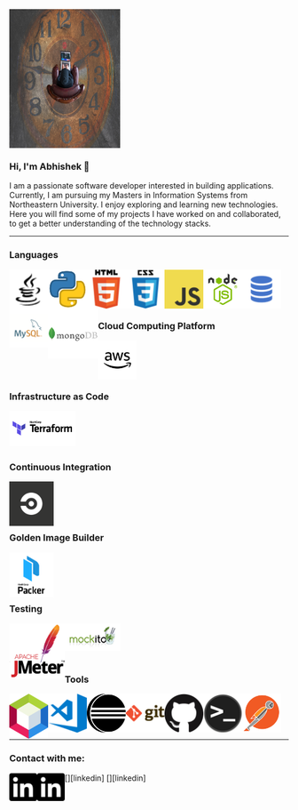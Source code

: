 <img align="center" alt="banner" height="250px" width="200px" src="https://github.com/v-abhishek/v-abhishek/blob/master/images/banner-unsplash.jpg" />

### Hi, I'm Abhishek 👋

I am a passionate software developer interested in building applications. Currently, I am pursuing my Masters in Information Systems from Northeastern University. I enjoy exploring and learning new technologies. Here you will find some of my projects I have worked on and collaborated, to get a better understanding of the technology stacks. 

***

### Languages

<img align="left" alt="Java" width="70px" src="https://github.com/v-abhishek/v-abhishek/blob/master/images/java.svg" />
<img align="left" alt="Python" width="70px" src="https://github.com/v-abhishek/v-abhishek/blob/master/images/python.png" />
<img align="left" alt="HTML5" width="70px" src="https://github.com/v-abhishek/v-abhishek/blob/master/images/html.png" />
<img align="left" alt="CSS3" width="70px" src="https://github.com/v-abhishek/v-abhishek/blob/master/images/css.png" />
<img align="left" alt="JavaScript" width="70px" src="https://github.com/v-abhishek/v-abhishek/blob/master/images/javascript.png" />
<img align="left" alt="Node.js" width="70px" src="https://github.com/v-abhishek/v-abhishek/blob/master/images/nodejs.png" />
<img align="left" alt="SQL" width="70px" src="https://github.com/v-abhishek/v-abhishek/blob/master/images/sql.png" />
<img align="left" alt="MySQL" width="70px" src="https://github.com/v-abhishek/v-abhishek/blob/master/images/mysql.png" />
<img align="left" alt="MongoDB" width="90px" src="https://github.com/v-abhishek/v-abhishek/blob/master/images/mongodb.png" />
<br/>
<br/>
<br/>
<br/>



### Cloud Computing Platform

<img align="left" alt="AWS" width="70px" src="https://github.com/v-abhishek/v-abhishek/blob/master/images/aws.png" />
<br/>
<br/>
<br/>
<br/>



### Infrastructure as Code

<img align="left" alt="AWS" width="120px" src="https://github.com/v-abhishek/v-abhishek/blob/master/images/terraform.png" />
<br/>
<br/>
<br/>
<br/>




### Continuous Integration

<img align="left" alt="CircleCI" width="80px" src="https://github.com/v-abhishek/v-abhishek/blob/master/images/circleci.png" />
<br/>
<br/>
<br/>
<br/>





### Golden Image Builder

<img align="left" alt="packer" width="80px" src="https://github.com/v-abhishek/v-abhishek/blob/master/images/packer.svg" />
<br/>
<br/>
<br/>
<br/>





### Testing

<img align="left" alt="jmeter" width="100px" src="https://github.com/v-abhishek/v-abhishek/blob/master/images/jmeter.png" />
<img align="left" alt="mockito" width="100px" src="https://github.com/v-abhishek/v-abhishek/blob/master/images/mockito.png" />
<br/>
<br/>
<br/>
<br/>



### Tools

<img align="left" alt="Netbeans" width="70px" src="https://github.com/v-abhishek/v-abhishek/blob/master/images/netbeans.svg" />
<img align="left" alt="Visual Studio Code" width="70px" src="https://github.com/v-abhishek/v-abhishek/blob/master/images/vscode.png" />
<img align="left" alt="Eclipse" width="70px" src="https://github.com/v-abhishek/v-abhishek/blob/master/images/eclipse.png" />
<img align="left" alt="Git" width="70px" src="https://github.com/v-abhishek/v-abhishek/blob/master/images/git.png" />
<img align="left" alt="GitHub" width="70px" src="https://github.com/v-abhishek/v-abhishek/blob/master/images/github.png" />
<img align="left" alt="HTML5" width="70px" src="https://github.com/v-abhishek/v-abhishek/blob/master/images/terminal.png" />
<img align="left" alt="HTML5" width="70px" src="https://github.com/v-abhishek/v-abhishek/blob/master/images/postman.png" />
<br/>
<br/>
<br/>
<br/>



***
### Contact with me:
[<img align="left" alt="LinkedIn" width="50px" src="https://github.com/v-abhishek/v-abhishek/blob/master/images/linkedin.svg" />][linkedin]
[<img align="left" alt="LinkedIn" width="50px" src="https://github.com/v-abhishek/v-abhishek/blob/master/images/linkedin.svg" />][linkedin]